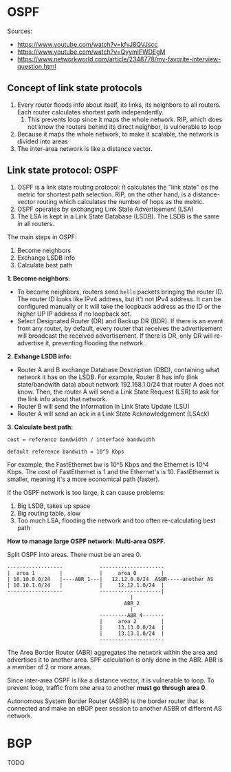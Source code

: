 # OSPF

Sources:

- https://www.youtube.com/watch?v=kfvJ8QVJscc
- https://www.youtube.com/watch?v=QyymlFWDEgM
- https://www.networkworld.com/article/2348778/my-favorite-interview-question.html

## Concept of link state protocols

1. Every router floods info about itself, its links, its neighbors to all routers. Each router calculates shortest path independently.
   1. This prevents loop since it maps the whole network. RIP, which does not know the routers behind its direct neighbor, is vulnerable to loop
2. Because it maps the whole network, to make it scalable, the network is divided into areas
3. The inter-area network is like a distance vector.

## Link state protocol: OSPF

1. OSPF is a link state routing protocol: it calculates the "link state" os the metric for shortest path selection. RIP, on the other hand, is a distance-vector routing which calculates the number of hops as the metric.
2. OSPF operates by exchanging Link State Advertisement (LSA)
3. The LSA is kept in a Link State Database (LSDB). The LSDB is the same in all routers.

The main steps in OSPF:

1. Become neighbors
2. Exchange LSDB info
3. Calculate best path


**1. Become neighbors:**

- To become neighbors, routers send `hello` packets bringing the router ID. The router ID looks like IPv4 address, but it't not IPv4 address. It can be configured manually or it will take the loopback address as the ID or the higher UP IP address if no loopback set.
- Select Designated Router (DR) and Backup DR (BDR). If there is an event from any router, by default, every router that receives the advertisement will broadcast the received advertisement. If there is DR, only DR will re-advertise it, preventing flooding the network.

**2. Exhange LSDB info:**

- Router A and B exchange Database Description (DBD), containing what network it has on the LSDB. For example, Router B has info (link state/bandwith data) about network 192.168.1.0/24 that router A does not know. Then, the router A will send a Link State Request (LSR) to ask for the link info about that network.
- Router B will send the information in Link State Update (LSU)
- Router A will send an ack in a Link State Acknowledgement (LSAck)

**3. Calculate best path:**

```
cost = reference bandwidth / interface bandwidth

default reference bandwith = 10^5 Kbps
```

For example, the FastEthernet bw is 10^5 Kbps and the Ethernet is 10^4 Kbps. The cost of FastEthernet is 1 and the Ethernet's is 10. FastEthernet is smaller, meaning it's a more economical path (faster).

If the OSPF network is too large, it can cause problems:

1. Big LSDB, takes up space
2. Big routing table, slow
3. Too much LSA, flooding the network and too often re-calculating best path

**How to manage large OSPF network: Multi-area OSPF.**

Split OSPF into areas. There must be an area 0.

```
------------------            ---------------------
|  area 1        |            |     area 0        |
| 10.10.0.0/24   |----ABR_1---|   12.12.0.0/24  ASBR-----another AS
| 10.10.1.0/24   |            |     12.12.1.0/24  |
------------------            --------------------|
                                        |
                                      ABR_2
                                        |
                              ---------ABR_4-------
                              |     area 2        |
                              |     13.13.0.0/24  |
                              |     13.13.1.0/24  |
                              ---------------------
```

The Area Border Router (ABR) aggregates the network within the area and advertises it to another area. SPF calculation is only done in the ABR. ABR is a member of 2 or more areas.

Since inter-area OSPF is like a distance vector, it is vulnerable to loop. To prevent loop, traffic from one area to another **must go through area 0**.

Autonomous System Border Router (ASBR) is the border router that is connected and make an eBGP peer session to another ASBR of different AS network.

# BGP

TODO